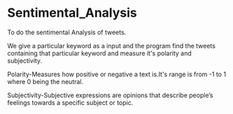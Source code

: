 # Sentimental_Analysis
To do the sentimental Analysis of tweets.

We give a particular keyword as a input and the program find the tweets containing that particular keyword and measure it's polarity and subjectivity.

Polarity-Measures how positive or negative a text is.It's range is from -1 to 1 where 0 being the neutral.

Subjectivity-Subjective expressions are opinions that describe people’s feelings towards a specific subject or topic.
